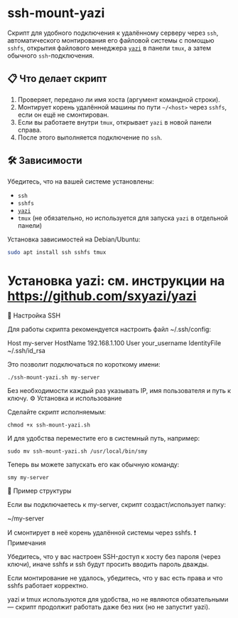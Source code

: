 # ssh-mount-yazi

Скрипт для удобного подключения к удалённому серверу через `ssh`, автоматического монтирования его файловой системы с помощью `sshfs`, открытия файлового менеджера [`yazi`](https://github.com/sxyazi/yazi) в панели `tmux`, а затем обычного `ssh`-подключения.

## 📋 Что делает скрипт

1. Проверяет, передано ли имя хоста (аргумент командной строки).
2. Монтирует корень удалённой машины по пути `~/<host>` через `sshfs`, если он ещё не смонтирован.
3. Если вы работаете внутри `tmux`, открывает `yazi` в новой панели справа.
4. После этого выполняется подключение по `ssh`.

## 🛠️ Зависимости

Убедитесь, что на вашей системе установлены:

- `ssh`
- `sshfs`
- [`yazi`](https://github.com/sxyazi/yazi)
- `tmux` (не обязательно, но используется для запуска `yazi` в отдельной панели)

Установка зависимостей на Debian/Ubuntu:

```bash
sudo apt install ssh sshfs tmux
```
# Установка yazi: см. инструкции на https://github.com/sxyazi/yazi

🔐 Настройка SSH

Для работы скрипта рекомендуется настроить файл ~/.ssh/config:

Host my-server
    HostName 192.168.1.100
    User your_username
    IdentityFile ~/.ssh/id_rsa

Это позволит подключаться по короткому имени:
```
./ssh-mount-yazi.sh my-server
```
Без необходимости каждый раз указывать IP, имя пользователя и путь к ключу.
⚙️ Установка и использование

Сделайте скрипт исполняемым:
```
chmod +x ssh-mount-yazi.sh
```
И для удобства переместите его в системный путь, например:
```
sudo mv ssh-mount-yazi.sh /usr/local/bin/smy
```
Теперь вы можете запускать его как обычную команду:
```
smy my-server
```
📁 Пример структуры

Если вы подключаетесь к my-server, скрипт создаст/использует папку:

~/my-server

И смонтирует в неё корень удалённой системы через sshfs.
❗ Примечания

Убедитесь, что у вас настроен SSH-доступ к хосту без пароля (через ключи), иначе sshfs и ssh будут просить вводить пароль дважды.

Если монтирование не удалось, убедитесь, что у вас есть права и что sshfs работает корректно.

yazi и tmux используются для удобства, но не являются обязательными — скрипт продолжит работать даже без них (но не запустит yazi).
